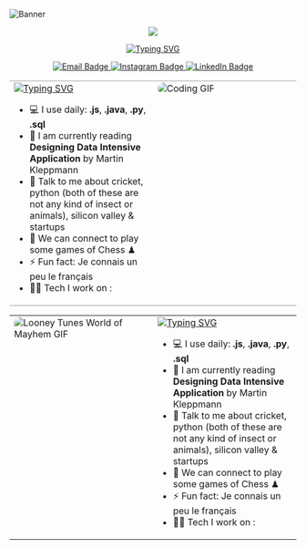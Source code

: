 ![Banner](https://media.licdn.com/dms/image/D4D16AQH_G0YzKFS6eg/profile-displaybackgroundimage-shrink_350_1400/0/1692037192822?e=1707350400&v=beta&t=WWdXo7JwQEjXLFKEnWh2N_zt96bnU4_l0mSoVS5Cgcg)

<p align="center">
    <img src="https://raw.githubusercontent.com/TheDudeThatCode/TheDudeThatCode/master/Assets/Developer.gif">
</p>
<p align="center">
   <a href="https://git.io/typing-svg"><img src="https://readme-typing-svg.demolab.com?font=Fira+Code&weight=600&size=25&pause=1500&color=FFFFFF&center=true&vCenter=true&random=false&width=435&lines=Hello%2C+I+am+Erdem+Karao%C4%9Flu;Merhaba%2C+Ben+Erdem+Karao%C4%9Flu" alt="Typing SVG" /></a>
</p>
<p align="center">
  <!-- E-Mail Bağlantısı -->
  <a href="mailto:erdemkaraogllu@gmail.com?subject=[GitHub]%20Contact">
    <img src="https://img.shields.io/badge/e‑mail-D14836.svg?style=for-the-badge&logo=GMail&logoColor=white" alt="Email Badge" />
  </a>
  
  <!-- Instagram Bağlantısı -->
  <a href="https://instagram.com/erdemkaraogllu">
    <img src="https://img.shields.io/badge/instagram-E4405F.svg?style=for-the-badge&logo=instagram&logoColor=white" alt="Instagram Badge" />
  </a>

  <!-- LinkedIn Bağlantısı -->
  <a href="https://www.linkedin.com/in/erdem-karao%C4%9Flu-b6843124a/">
    <img src="https://img.shields.io/badge/linkedin-0077B5.svg?style=for-the-badge&logo=linkedin&logoColor=white" alt="LinkedIn Badge" />
  </a>
</p>

<table style="width:100%; border-collapse: collapse;">
  <tr style="border-top: 2px solid #ccc; border-bottom: 2px solid #ccc;" width="50%" valign="center">
    <td width="50%" valign="center">
        <a href="https://git.io/typing-svg"><img src="https://readme-typing-svg.demolab.com?font=Fira+Code&weight=500&pause=1500&color=FFFFFF&center=true&vCenter=true&random=false&width=435&lines=About+me;Hakk%C4%B1mda" alt="Typing SVG" /></a>
      <ul>    
        <li>💻 I use daily: <strong>.js</strong>, <strong>.java</strong>, <strong>.py</strong>,  <strong>.sql</strong></li>
        <li>📖 I am currently reading <strong>Designing Data Intensive Application</strong> by Martin Kleppmann</li>
        <li>💬 Talk to me about cricket, python (both of these are not any kind of insect or animals), silicon valley &amp; startups</li>
        <li>👯 We can connect to play some games of Chess ♟</li>
        <li>⚡ Fun fact: Je connais un peu le français</li>
        <li>🧑‍💻 Tech I work on :</li>
      </ul>
    </td>
    <td width="50%" valign="top">     
        <img src="https://media.giphy.com/media/SWoSkN6DxTszqIKEqv/giphy.gif" alt="Coding GIF" style="max-width: 100%; height: auto; border-radius: 10px;">
    </td>
  </tr>
</table>

<table>
  <tr>
    <td width="50%" valign="top">
      <img src="https://media.giphy.com/media/RbDKaczqWovIugyJmW/giphy.gif" alt="Looney Tunes World of Mayhem GIF" style="max-width: 100%; height: auto; border-radius: 10px;">
    </td>
    <td width="50%" valign="center">
        <a href="https://git.io/typing-svg"><img src="https://readme-typing-svg.demolab.com?font=Fira+Code&weight=500&pause=1500&color=FFFFFF&center=true&vCenter=true&random=false&width=435&lines=Language+and+Tools;Dil+ve+Ara%C3%A7lar" alt="Typing SVG" /></a>
     <ul>    
        <li>💻 I use daily: <strong>.js</strong>, <strong>.java</strong>, <strong>.py</strong>,  <strong>.sql</strong></li>
        <li>📖 I am currently reading <strong>Designing Data Intensive Application</strong> by Martin Kleppmann</li>
        <li>💬 Talk to me about cricket, python (both of these are not any kind of insect or animals), silicon valley &amp; startups</li>
        <li>👯 We can connect to play some games of Chess ♟</li>
        <li>⚡ Fun fact: Je connais un peu le français</li>
        <li>🧑‍💻 Tech I work on :</li>
      </ul>
    </td>
  </tr>
</table>
